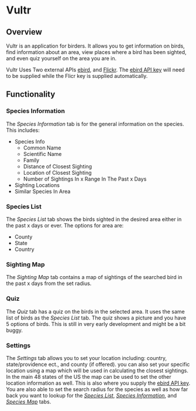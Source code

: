 # Vultr

## Overview
Vultr is an application for birders. It allows you to get information on birds, find information about an area, view places where a bird has been sighted, and even quiz yourself on the area you are in.

Vultr Uses Two external APIs [ebird](https://ebird.org/home), and  [Flickr](https://flickr.com). The [ebird API key](https://ebird.org/api/keygen) will need to be supplied while the Flicr key is supplied automatically.

## Functionality

### Species Information

The _Species Information_ tab is for the general information on the species. This includes:
* Species Info
  - Common Name
  - Scientific Name
  - Family
  - Distance of Closest Sighting
  - Location of Closest Sighting
  - Number of Sightings In x Range In The Past x Days
* Sighting Locations
* Similar Species In Area

### Species List

The _Species List_ tab shows the birds sighted in the desired area either in the past x days or ever. The options for area are:
* County
* State
* Country

### Sighting Map

The _Sighting Map_ tab contains a map of sightings of the searched bird in the past x days from the set radius.

### Quiz

The _Quiz_ tab has a quiz on the birds in the selected area. It uses the same list of birds as the _Species List_ tab. The quiz shows a picture and you have 5 options of birds. This is still in very early development and might be a bit buggy.

### Settings

The _Settings_ tab allows you to set your location including: country, state/providence ect., and county (if offered). you can also set your specific location using a map which will be used in calculating the closest sightings. In the main 48 states of the US the map can be used to set the other location information as well. This is also where you supply the [ebird API key](https://ebird.org/api/keygen). You are also able to set the search radius for the species as well as how far back you want to lookup for the [_Species List_](README.md#species-list), [_Species Information_](README.md#species-information), and [_Species Map_](README.md#sighting-map) tabs.
